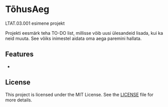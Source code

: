 # TõhusAeg

LTAT.03.001 esimene projekt

Projekti eesmärk teha TO-DO list, millisse võib uusi ülesandeid lisada, kui ka neid muuta.
See võiks inimestel aidata oma aega paremini hallata.

## Features

-

## License

This project is licensed under the MIT License. See the [LICENSE](LICENSE) file for more details.